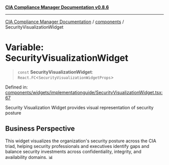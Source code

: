 [**CIA Compliance Manager Documentation v0.8.6**](../../README.md)

***

[CIA Compliance Manager Documentation](../../modules.md) / [components](../README.md) / SecurityVisualizationWidget

# Variable: SecurityVisualizationWidget

> `const` **SecurityVisualizationWidget**: `React.FC`\<`SecurityVisualizationWidgetProps`\>

Defined in: [components/widgets/implementationguide/SecurityVisualizationWidget.tsx:67](https://github.com/Hack23/cia-compliance-manager/blob/050a250237d6f621490781dbdf95155919f35aed/src/components/widgets/implementationguide/SecurityVisualizationWidget.tsx#L67)

Security Visualization Widget provides visual representation of security posture

## Business Perspective

This widget visualizes the organization's security posture across the CIA triad,
helping security professionals and executives identify gaps and balance security
investments across confidentiality, integrity, and availability domains. 📊

